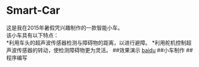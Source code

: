 # Smart-Car
这是我在2015年暑假凭兴趣制作的一款智能小车。  
该小车具有以下特点：  
*利用车头的超声波传感器检测与障碍物的距离，以进行避障。 
*利用舵机控制超声波传感器的转动，使检测障碍物更为灵活。
##效果演示
[baidu](http://www.baidu.com)
##小车制作
##程序编写
